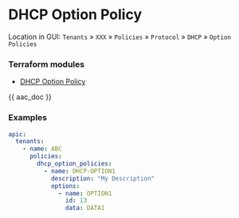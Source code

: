 # DHCP Option Policy

Location in GUI:
`Tenants` » `XXX` » `Policies` » `Protocol` » `DHCP` » `Option Policies`

### Terraform modules

* [DHCP Option Policy](https://registry.terraform.io/modules/netascode/dhcp-option-policy/aci/latest)

{{ aac_doc }}

### Examples

```yaml
apic:
  tenants:
    - name: ABC
      policies:
        dhcp_option_policies:
          - name: DHCP-OPTION1
            description: "My Description"
            options:
              - name: OPTION1
                id: 13
                data: DATA1
```
